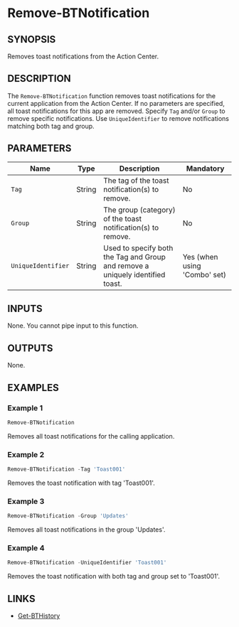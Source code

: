 # Remove-BTNotification

## SYNOPSIS

Removes toast notifications from the Action Center.

## DESCRIPTION

The `Remove-BTNotification` function removes toast notifications for the current application from the Action Center.
If no parameters are specified, all toast notifications for this app are removed.
Specify `Tag` and/or `Group` to remove specific notifications. Use `UniqueIdentifier` to remove notifications matching both tag and group.

## PARAMETERS

| Name              | Type    | Description                                                                                 | Mandatory                       |
|-------------------|---------|---------------------------------------------------------------------------------------------|----------------------------------|
| `Tag`             | String  | The tag of the toast notification(s) to remove.                                             | No                               |
| `Group`           | String  | The group (category) of the toast notification(s) to remove.                                | No                               |
| `UniqueIdentifier`| String  | Used to specify both the Tag and Group and remove a uniquely identified toast.              | Yes (when using 'Combo' set)     |

## INPUTS

None. You cannot pipe input to this function.

## OUTPUTS

None.

## EXAMPLES

### Example 1

```powershell
Remove-BTNotification
```

Removes all toast notifications for the calling application.

### Example 2

```powershell
Remove-BTNotification -Tag 'Toast001'
```

Removes the toast notification with tag 'Toast001'.

### Example 3

```powershell
Remove-BTNotification -Group 'Updates'
```

Removes all toast notifications in the group 'Updates'.

### Example 4

```powershell
Remove-BTNotification -UniqueIdentifier 'Toast001'
```

Removes the toast notification with both tag and group set to 'Toast001'.

## LINKS

- [Get-BTHistory](Get-BTHistory.md)
